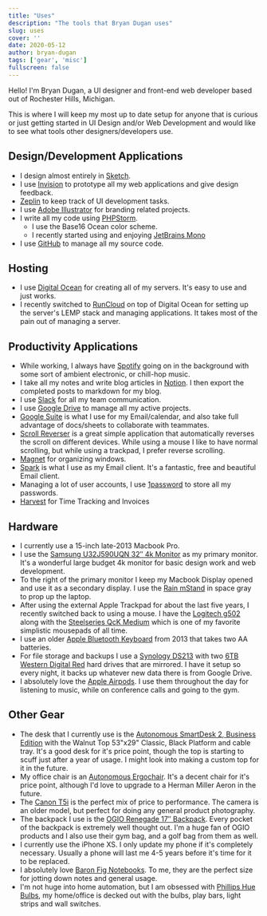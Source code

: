 ```yaml
---
title: "Uses"
description: "The tools that Bryan Dugan uses"
slug: uses
cover: ''
date: 2020-05-12
author: bryan-dugan
tags: ['gear', 'misc']
fullscreen: false
---
```


Hello! I'm Bryan Dugan, a UI designer and front-end web developer based out of Rochester Hills, Michigan.

This is where I will keep my most up to date setup for anyone that is curious or just getting started in UI Design and/or Web Development and would like to see what tools other designers/developers use.

## Design/Development Applications

- I design almost entirely in [Sketch](http://sketch.com/).
- I use [Invision](https://www.invisionapp.com/) to prototype all my web applications and give design feedback.
- [Zeplin](https://zeplin.io/) to keep track of UI development tasks.
- I use [Adobe Illustrator](https://www.adobe.com/products/illustrator.html) for branding related projects.
- I write all my code using [PHPStorm](https://www.jetbrains.com/phpstorm/).
    - I use the Base16 Ocean color scheme.
    - I recently started using and enjoying [JetBrains Mono](https://www.jetbrains.com/lp/mono/)
- I use [GitHub](https://github.com) to manage all my source code.


## Hosting

- I use [Digital Ocean](https://m.do.co/c/ac1815b98d4c) for creating all of my servers. It's easy to use and just works.
- I recently switched to [RunCloud](https://runcloud.io/r/ZMrWgZNDeyRw) on top of Digital Ocean for setting up the server's LEMP stack and managing applications. It takes most of the pain out of managing a server.


## Productivity Applications

- While working, I always have [Spotify](https://www.spotify.com/) going on in the background with some sort of ambient electronic, or chill-hop music.
- I take all my notes and write blog articles in [Notion](https://www.notion.so/?r=0e97ed20a2904e06a5a22c190f01516a). I then export the completed posts to markdown for my blog.
- I use [Slack](https://slack.com/) for all my team communication.
- I use [Google Drive](https://www.google.com/drive/) to manage all my active projects.
- [Google Suite](https://gsuite.google.com/) is what I use for my Email/calendar, and also take full advantage of docs/sheets to collaborate with teammates.
- [Scroll Reverser](https://pilotmoon.com/scrollreverser/) is a great simple application that automatically reverses the scroll on different devices. While using a mouse I like to have normal scrolling, but while using a trackpad, I prefer reverse scrolling.
- [Magnet](https://apps.apple.com/us/app/magnet/id441258766?mt=12) for organizing windows.
- [Spark](https://apps.apple.com/us/app/spark-email-app-by-readdle/id1176895641?mt=12) is what I use as my Email client. It's a fantastic, free and beautiful Email client.
- Managing a lot of user accounts, I use [1password](https://1password.com/) to store all my passwords.
- [Harvest](http://try.hrv.st/1-683890) for Time Tracking and Invoices


## Hardware

- I currently use a 15-inch late-2013 Macbook Pro.
- I use the [Samsung U32J590UQN 32″ 4k Monitor](https://amzn.to/31At1Gm) as my primary monitor. It's a wonderful large budget 4k monitor for basic design work and web development.
- To the right of the primary monitor I keep my Macbook Display opened and use it as a secondary display. I use the [Rain mStand](https://amzn.to/2JaAVQy) in space gray to prop up the laptop.
- After using the external Apple Trackpad for about the last five years, I recently switched back to using a mouse. I have the [Logitech g502](https://amzn.to/2J8k68C) along with the [Steelseries QcK Medium](https://www.amazon.com/SteelSeries-QcK-Cloth-Gaming-Mouse/dp/B000UEZ36W/ref=sr_1_2?crid=1IN3O6QU2K3JH&keywords=steelseries%2Bqck&qid=1571695695&sprefix=steelseries%2B%2Caps%2C162&sr=8-2&th=1) which is one of my favorite simplistic mousepads of all time.
- I use an older [Apple Bluetooth Keyboard](https://amzn.to/2P7Do1D) from 2013 that takes two AA batteries.
- For file storage and backups I use a [Synology DS213](https://amzn.to/2Byd1dr) with two [6TB Western Digital Red](https://amzn.to/31BCJIm) hard drives that are mirrored. I have it setup so every night, it backs up whatever new data there is from Google Drive.
- I absolutely love the [Apple Airpods](https://amzn.to/2VXUpwS). I use them throughout the day for listening to music, while on conference calls and going to the gym.


## Other Gear

- The desk that I currently use is the [Autonomous SmartDesk 2, Business Edition](https://www.autonomous.ai/standing-desks/smartdesk-2-business?option1=1&option2=5&option16=37&option17=41) with the Walnut Top 53"x29" Classic, Black Platform and cable tray. It's a good desk for it's price point, though the top is starting to scuff just after a year of usage. I might look into making a custom top for it in the future.
- My office chair is an [Autonomous Ergochair](https://www.autonomous.ai/office-chairs/ergonomic-chair). It's a decent chair for it's price point, although I'd love to upgrade to a Herman Miller Aeron in the future.
- The [Canon T5i](https://amzn.to/2p5fwkP) is the perfect mix of price to performance. The camera is an older model, but perfect for doing any general product photography.
- The backpack I use is the [OGIO Renegade 17″ Backpack](https://amzn.to/2pGT2Gy). Every pocket of the backpack is extremely well thought out. I'm a huge fan of OGIO products and I also use their gym bag, and a golf bag from them as well.
- I currently use the iPhone XS. I only update my phone if it's completely necessary. Usually a phone will last me 4-5 years before it's time for it to be replaced.
- I absolutely love [Baron Fig Notebooks](https://www.baronfig.com/). To me, they are the perfect size for jotting down notes and general usage.
- I'm not huge into home automation, but I am obsessed with [Phillips Hue Bulbs](https://amzn.to/2Payz7Z), my home/office is decked out with the bulbs, play bars, light strips and wall switches.
